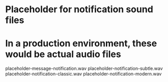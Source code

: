 # Placeholder for notification sound files
# In a production environment, these would be actual audio files

placeholder-message-notification.wav
placeholder-notification-subtle.wav
placeholder-notification-classic.wav
placeholder-notification-modern.wav